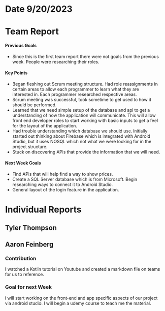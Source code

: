 # Date 9/20/2023
# Team Report
#### Previous Goals
- Since this is the first team report there were not goals from the previous week. People were researching their roles.
#### Key Points
- Began fleshing out Scrum meeting structure. Had role reassignments in certain areas to allow each programmer to learn what they are interested in. Each programmer researched respective areas. 
- Scrum meeting was successful, took sometime to get used to how it should be performed.
- Learned that we need simple setup of the database and api to get a understanding of how the application will communicate. This will allow front end developer roles to start working with basic inputs to get a feel for the layout of the application.
- Had trouble understanding which database we should use. Initially started out thinking about Firebase which is integrated with Android Studio, but it uses NOSQL which not what we were looking for in the project structure. 
- Stuck on discovering APIs that provide the information that we will need.
#### Next Week Goals
- Find APIs that will help find a way to show prices.
- Create a SQL Server database which is from Microsoft. Begin researching ways to connect it to Android Studio.
- General layout of the login feature in the application.

# Individual Reports

## Tyler Thompson


##  Aaron Feinberg

### Contribution 
I watched a Kotlin tutorial on Youtube and created a markdown file on teams for us to reference.  

### Goal for next Week
i will start working on the front-end and app specific aspects of our project via android studio. I will begin a udemy course to teach me the material. 

